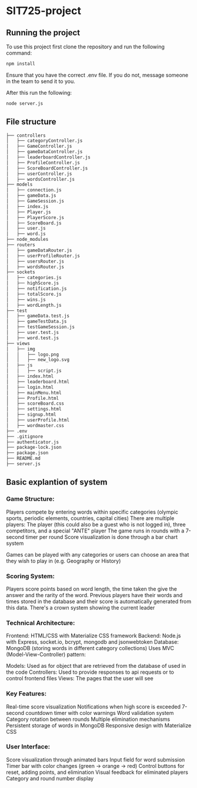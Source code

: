 # SIT725-project
## Running the project
To use this project first clone the repository and run the following command:
```bash
npm install
```

Ensure that you have the correct .env file. If you do not, message someone in the team to send it to you.

After this run the following:
```bash
node server.js
```

## File structure
```markdown
├── controllers
│   ├── categoryController.js
│   ├── GameController.js
│   ├── gameDataController.js
│   ├── leaderboardController.js
│   ├── ProfileController.js
│   ├── ScoreBoardController.js
│   ├── userController.js
│   ├── wordsController.js
├── models
│   ├── connection.js
│   ├── gameData.js
│   ├── GameSession.js
│   ├── index.js
│   ├── Player.js
│   ├── PlayerScore.js
│   ├── ScoreBoard.js
│   ├── user.js
│   ├── word.js
├── node_modules
├── routers
│   ├── gameDataRouter.js
│   ├── userProfileRouter.js
│   ├── usersRouter.js
│   ├── wordsRouter.js
├── sockets
│   ├── categories.js
│   ├── highScore.js
│   ├── notification.js
│   ├── totalScore.js
│   ├── wins.js
│   ├── wordLength.js
├── test
│   ├── gameData.test.js
│   ├── gameTestData.js
│   ├── testGameSession.js
│   ├── user.test.js
│   ├── word.test.js
├── views
│   ├── img
│   │   ├── logo.png
│   │   ├── new_logo.svg
│   ├── js
│   │   ├── script.js
│   ├── index.html
│   ├── leaderboard.html
│   ├── login.html
│   ├── mainMenu.html
│   ├── Profile.html
│   ├── scoreBoard.css
│   ├── settings.html
│   ├── signup.html
│   ├── userProfile.html
│   ├── wordmaster.css
├── .env
├── .gitignore
├── authenticator.js
├── package-lock.json
├── package.json
├── README.md
├── server.js
```


## Basic explantion of system

### Game Structure:

Players compete by entering words within specific categories (olympic sports, periodic elements, countries, capital cities)
There are multiple players: The player (this could also be a guest who is not logged in), three competitors, and a special "ANTE" player
The game runs in rounds with a 7-second timer per round
Score visualization is done through a bar chart system

Games can be played with any categories or users can choose an area that they wish to play in (e.g. Geography or History)

### Scoring System:

Players score points based on word length, the time taken the give the answer and the rarity of the word.
Previous players have their words and times stored in the database and their score is automatically generated from this data.
There's a crown system showing the current leader

### Technical Architecture:

Frontend: HTML/CSS with Materialize CSS framework
Backend: Node.js with Express, socket.io, bcrypt, mongodb and jsonwebtoken
Database: MongoDB (storing words in different category collections)
Uses MVC (Model-View-Controller) pattern:

Models: Used as for object that are retrieved from the database of used in the code
Controllers: Used to provide responses to api requests or to control frontend files
Views: The pages that the user will see

### Key Features:

Real-time score visualization
Notifications when high score is exceeded
7-second countdown timer with color warnings
Word validation system
Category rotation between rounds
Multiple elimination mechanisms
Persistent storage of words in MongoDB
Responsive design with Materialize CSS

### User Interface:

Score visualization through animated bars
Input field for word submission
Timer bar with color changes (green → orange → red)
Control buttons for reset, adding points, and elimination
Visual feedback for eliminated players
Category and round number display